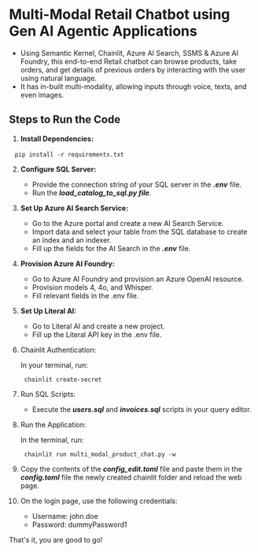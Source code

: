 
# Multi-Modal Retail Chatbot using Gen AI Agentic Applications

- Using Semantic Kernel, Chainlit, Azure AI Search, SSMS & Azure AI Foundry, this end-to-end Retail chatbot can browse products, take orders, and get details of previous orders by interacting with the user using natural language. 
- It has in-built multi-modality, allowing inputs through voice, texts, and even images.

## Steps to Run the Code

1. **Install Dependencies:**
   
   ```
     pip install -r requirements.txt
   ```

2. **Configure SQL Server:**

    - Provide the connection string of your SQL server in the ***.env*** file.
    - Run the ***load_catalog_to_sql.py file***.
   
3. **Set Up Azure AI Search Service:**

    - Go to the Azure portal and create a new AI Search Service.
    - Import data and select your table from the SQL database to create an index and an indexer.
    - Fill up the fields for the AI Search in the ***.env*** file.
      
4. **Provision Azure AI Foundry:**

    - Go to Azure AI Foundry and provision an Azure OpenAI resource.
    - Provision models 4, 4o, and Whisper.
    - Fill relevant fields in the .env file.
      
5. **Set Up Literal AI:**

    - Go to Literal AI and create a new project.
    - Fill up the Literal API key in the .env file.
  
6) Chainlit Authentication:

    In your terminal, run:

    ```
     chainlit create-secret
    ```
8)  Run SQL Scripts:

    - Execute the ***users.sql*** and ***invoices.sql*** scripts in your query editor.
      
10) Run the Application:

    In the terminal, run:
   
    ```
     chainlit run multi_modal_product_chat.py -w
    ```

11)  Copy the contents of the ***config_edit.toml*** file and paste them in the ***config.toml*** file the newly created chainlit folder and reload the web page.
    
12)  On the login page, use the following credentials:
        - Username: john.doe
        - Password: dummyPassword1

That's it, you are good to go!

